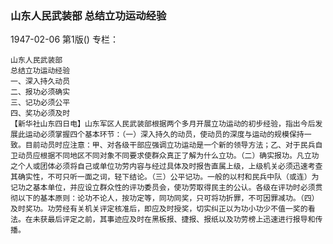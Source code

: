 ### 山东人民武装部  总结立功运动经验

1947-02-06
第1版()
专栏：

    山东人民武装部
    总结立功运动经验
    一、深入持久动员
    二、报功必须确实
    三、记功必须公平
    四、奖功必须及时          
    【新华社山东四日电】山东军区人民武装部根据两个多月开展立功运动的初步经验，指出今后发展此运动必须掌握四个基本环节：（一）深入持久的动员，使动员的深度与运动的规模保持一致。目前动员时应注意：甲、对各级干部应强调立功运动是一个新的领导方法；乙、对于民兵自卫动员应根据不同地区不同对象不同要求使群众真正了解为什么立功。（二）确实报功。凡立功之个人或团体必须将自己或单位功劳内容与经过具体及时报告直属上级，上级机关必须迅速考查其确实性，不可只听一面之词，轻下结论。（三）公平记功。一般的以村和民兵中队（或连）为记功之基本单位，并应设立群众性的评功委员会，使功劳取得民主的公认。各级在评功时必须贯彻以下的基本原则：论功不论人，按功定等，同功同奖，只可将功折罪，不可因罪减功。（四）及时奖功。功劳经有关机关评定核准后，即应及时授奖，切实纠正以为功小功少不值一奖的看法。在未获最后评定之前，其事迹应及时在黑板报、捷报、报纸以及功劳榜上迅速进行报导和传播。
